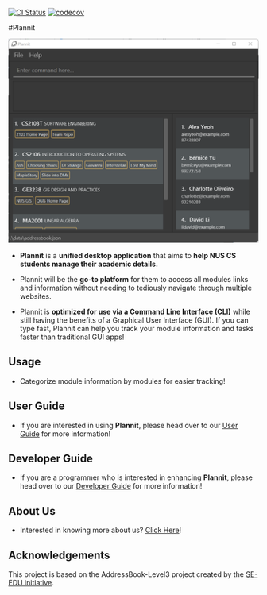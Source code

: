 [![CI Status](https://github.com/AY2223S1-CS2103T-W09-1/tp/actions/workflows/gradle.yml/badge.svg?branch=master)](https://github.com/AY2223S1-CS2103T-W09-1/tp/actions/workflows/gradle.yml)
[![codecov](https://codecov.io/gh/AY2223S1-CS2103T-T10-1/tp/branch/master/graph/badge.svg?token=VXM3PV6R6B)](https://codecov.io/gh/AY2223S1-CS2103T-T10-1/tp)

#Plannit

![Ui](docs/images/Ui.png)

* **Plannit** is a **unified desktop application** that aims to **help NUS CS students manage their academic details.**

* Plannit will be the **go-to platform** for them to access all modules links and information without needing to tediously navigate through multiple websites.

* Plannit is **optimized for use via a Command Line Interface (CLI)** while still having the benefits of a Graphical User Interface (GUI). If you can type fast, Plannit can help you track your module information and tasks faster than traditional GUI apps!

## Usage

* Categorize module information by modules for easier tracking!

## User Guide

* If you are interested in using **Plannit**, please head over to our [User Guide](docs/UserGuide.md) for more information!

## Developer Guide

* If you are a programmer who is interested in enhancing **Plannit**, please head over to our [Developer Guide](docs/DeveloperGuide.md) for more information!

## About Us

* Interested in knowing more about us? [Click Here](docs/AboutUs.md)!

## Acknowledgements
This project is based on the AddressBook-Level3 project created by the [SE-EDU initiative](https://se-education.org).
